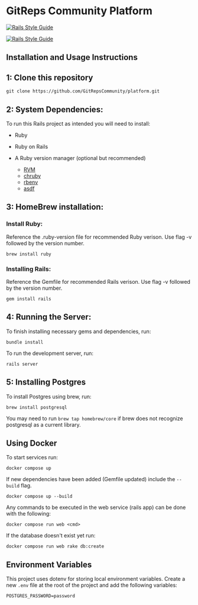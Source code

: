 # GitReps Community Platform

[![Rails Style Guide](https://img.shields.io/badge/code_style-rubocop-brightgreen.svg)](https://github.com/rubocop/rubocop-rails)

[![Rails Style Guide](https://img.shields.io/badge/code_style-community-brightgreen.svg)](https://rails.rubystyle.guide)


## Installation and Usage Instructions

## 1: Clone this repository

```
git clone https://github.com/GitRepsCommunity/platform.git
```

## 2: System Dependencies:
To run this Rails project as intended you will need to install:
- Ruby
- Ruby on Rails
- A Ruby version manager (optional but recommended)

   - [RVM](https://rvm.io/)
   - [chruby](https://github.com/postmodern/chruby)
   - [rbenv](https://github.com/rbenv/rbenv)
   - [asdf](https://asdf-vm.com/)

## 3: HomeBrew installation:

### Install Ruby:

Reference the .ruby-version file for recommended Ruby verison. Use flag -v followed by the version number.
```
brew install ruby
```


### Installing Rails:
Reference the Gemfile for recommended Rails verison. Use flag -v followed by the version number.
```
gem install rails
```

## 4: Running the Server:
To finish installing necessary gems and dependencies, run:
```
bundle install
```

To run the development server, run:
```
rails server
```

## 5: Installing Postgres
To install Postgres using brew, run:
```
brew install postgresql
```
You may need to run ```brew tap homebrew/core``` if brew does not recognize postgresql as a current library.


## Using Docker

To start services run:
```
docker compose up
```

If new dependencies have been added (Gemfile updated) include the `--build` flag.
```
docker compose up --build
```

Any commands to be executed in the web service (rails app)
can be done with the following:
```
docker compose run web <cmd>
```

If the database doesn't exist yet run:
```
docker compose run web rake db:create
```


## Environment Variables
This project uses dotenv for storing local environment variables.
Create a new `.env` file at the root of the project and add the following variables:

```
POSTGRES_PASSWORD=password
```